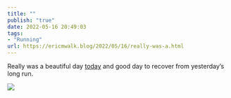 ```yaml
---
title: ""
publish: "true"
date: 2022-05-16 20:49:03
tags:
- "Running"
url: https://ericmwalk.blog/2022/05/16/really-was-a.html
---
```

Really was a beautiful day [today](http://www.strava.com/activities/7152578400) and good day to recover from yesterday’s long run.



![](https://ericmwalk.blog/uploads/2022/2920c39cec.jpg)